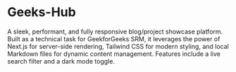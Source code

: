 # Geeks-Hub
A sleek, performant, and fully responsive blog/project showcase platform. Built as a technical task for GeekforGeeks SRM, it leverages the power of Next.js for server-side rendering, Tailwind CSS for modern styling, and local Markdown files for dynamic content management. Features include a live search filter and a dark mode toggle.
